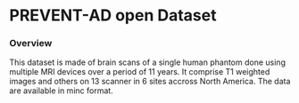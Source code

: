 # PREVENT-AD open Dataset

### Overview 

This dataset is made of brain scans of a single human phantom done using multiple MRI devices over a period of 11 years. It comprise T1 weighted images and others on 13 scanner in 6 sites accross North America. The data are available in minc format.

